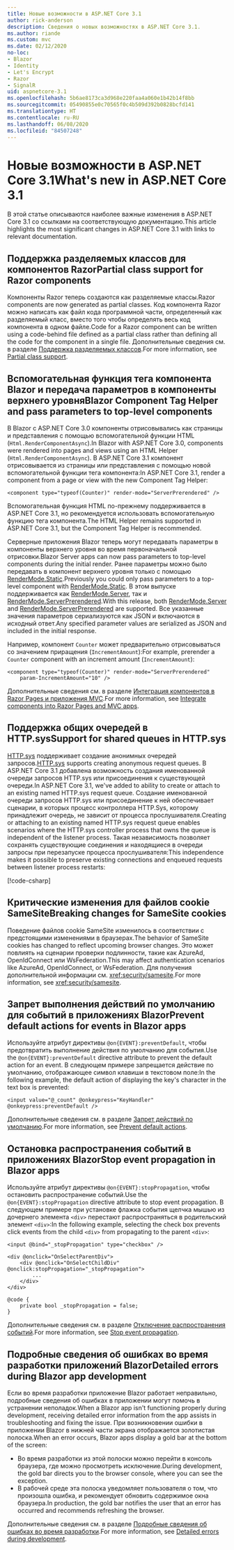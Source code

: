 ```yaml
---
title: Новые возможности в ASP.NET Core 3.1
author: rick-anderson
description: Сведения о новых возможностях в ASP.NET Core 3.1.
ms.author: riande
ms.custom: mvc
ms.date: 02/12/2020
no-loc:
- Blazor
- Identity
- Let's Encrypt
- Razor
- SignalR
uid: aspnetcore-3.1
ms.openlocfilehash: 5b6ae8173ca3d968e220faa4a060e1b42b14f8bb
ms.sourcegitcommit: 05490855e0c70565f0c4b509d392b0828bcfd141
ms.translationtype: HT
ms.contentlocale: ru-RU
ms.lasthandoff: 06/08/2020
ms.locfileid: "84507248"
---
```

# <a name="whats-new-in-aspnet-core-31"></a><span data-ttu-id="4fa3c-103">Новые возможности в ASP.NET Core 3.1</span><span class="sxs-lookup"><span data-stu-id="4fa3c-103">What's new in ASP.NET Core 3.1</span></span>

<span data-ttu-id="4fa3c-104">В этой статье описываются наиболее важные изменения в ASP.NET Core 3.1 со ссылками на соответствующую документацию.</span><span class="sxs-lookup"><span data-stu-id="4fa3c-104">This article highlights the most significant changes in ASP.NET Core 3.1 with links to relevant documentation.</span></span>

## <a name="partial-class-support-for-razor-components"></a><span data-ttu-id="4fa3c-105">Поддержка разделяемых классов для компонентов Razor</span><span class="sxs-lookup"><span data-stu-id="4fa3c-105">Partial class support for Razor components</span></span>

<span data-ttu-id="4fa3c-106">Компоненты Razor теперь создаются как разделяемые классы.</span><span class="sxs-lookup"><span data-stu-id="4fa3c-106">Razor components are now generated as partial classes.</span></span> <span data-ttu-id="4fa3c-107">Код компонента Razor можно написать как файл кода программной части, определенный как разделяемый класс, вместо того чтобы определять весь код компонента в одном файле.</span><span class="sxs-lookup"><span data-stu-id="4fa3c-107">Code for a Razor component can be written using a code-behind file defined as a partial class rather than defining all the code for the component in a single file.</span></span> <span data-ttu-id="4fa3c-108">Дополнительные сведения см. в разделе [Поддержка разделяемых классов](xref:blazor/components#partial-class-support).</span><span class="sxs-lookup"><span data-stu-id="4fa3c-108">For more information, see [Partial class support](xref:blazor/components#partial-class-support).</span></span>

## <a name="blazor-component-tag-helper-and-pass-parameters-to-top-level-components"></a><span data-ttu-id="4fa3c-109">Вспомогательная функция тега компонента Blazor и передача параметров в компоненты верхнего уровня</span><span class="sxs-lookup"><span data-stu-id="4fa3c-109">Blazor Component Tag Helper and pass parameters to top-level components</span></span>

<span data-ttu-id="4fa3c-110">В Blazor с ASP.NET Core 3.0 компоненты отрисовывались как страницы и представления с помощью вспомогательной функции HTML (`Html.RenderComponentAsync`).</span><span class="sxs-lookup"><span data-stu-id="4fa3c-110">In Blazor with ASP.NET Core 3.0, components were rendered into pages and views using an HTML Helper (`Html.RenderComponentAsync`).</span></span> <span data-ttu-id="4fa3c-111">В ASP.NET Core 3.1 компонент отрисовывается из страницы или представления с помощью новой вспомогательной функции тега компонента:</span><span class="sxs-lookup"><span data-stu-id="4fa3c-111">In ASP.NET Core 3.1, render a component from a page or view with the new Component Tag Helper:</span></span>

```cshtml
<component type="typeof(Counter)" render-mode="ServerPrerendered" />
```

<span data-ttu-id="4fa3c-112">Вспомогательная функция HTML по-прежнему поддерживается в ASP.NET Core 3.1, но рекомендуется использовать вспомогательную функцию тега компонента.</span><span class="sxs-lookup"><span data-stu-id="4fa3c-112">The HTML Helper remains supported in ASP.NET Core 3.1, but the Component Tag Helper is recommended.</span></span>

<span data-ttu-id="4fa3c-113">Серверные приложения Blazor теперь могут передавать параметры в компоненты верхнего уровня во время первоначальной отрисовки.</span><span class="sxs-lookup"><span data-stu-id="4fa3c-113">Blazor Server apps can now pass parameters to top-level components during the initial render.</span></span> <span data-ttu-id="4fa3c-114">Ранее параметры можно было передавать в компонент верхнего уровня только с помощью [RenderMode.Static](xref:Microsoft.AspNetCore.Mvc.Rendering.RenderMode.Static).</span><span class="sxs-lookup"><span data-stu-id="4fa3c-114">Previously you could only pass parameters to a top-level component with [RenderMode.Static](xref:Microsoft.AspNetCore.Mvc.Rendering.RenderMode.Static).</span></span> <span data-ttu-id="4fa3c-115">В этом выпуске поддерживается как [RenderMode.Server](xref:Microsoft.AspNetCore.Mvc.Rendering.RenderMode.Server), так и [RenderMode.ServerPrerendered](xref:Microsoft.AspNetCore.Mvc.Rendering.RenderMode.ServerPrerendered).</span><span class="sxs-lookup"><span data-stu-id="4fa3c-115">With this release, both [RenderMode.Server](xref:Microsoft.AspNetCore.Mvc.Rendering.RenderMode.Server) and [RenderMode.ServerPrerendered](xref:Microsoft.AspNetCore.Mvc.Rendering.RenderMode.ServerPrerendered) are supported.</span></span> <span data-ttu-id="4fa3c-116">Все указанные значения параметров сериализуются как JSON и включаются в исходный ответ.</span><span class="sxs-lookup"><span data-stu-id="4fa3c-116">Any specified parameter values are serialized as JSON and included in the initial response.</span></span>

<span data-ttu-id="4fa3c-117">Например, компонент `Counter` может предварительно отрисовываться со значением приращения (`IncrementAmount`):</span><span class="sxs-lookup"><span data-stu-id="4fa3c-117">For example, prerender a `Counter` component with an increment amount (`IncrementAmount`):</span></span>

```cshtml
<component type="typeof(Counter)" render-mode="ServerPrerendered" 
    param-IncrementAmount="10" />
```

<span data-ttu-id="4fa3c-118">Дополнительные сведения см. в разделе [Интеграция компонентов в Razor Pages и приложения MVC](xref:blazor/integrate-components).</span><span class="sxs-lookup"><span data-stu-id="4fa3c-118">For more information, see [Integrate components into Razor Pages and MVC apps](xref:blazor/integrate-components).</span></span>

## <a name="support-for-shared-queues-in-httpsys"></a><span data-ttu-id="4fa3c-119">Поддержка общих очередей в HTTP.sys</span><span class="sxs-lookup"><span data-stu-id="4fa3c-119">Support for shared queues in HTTP.sys</span></span>

<span data-ttu-id="4fa3c-120">[HTTP.sys](xref:fundamentals/servers/httpsys) поддерживает создание анонимных очередей запросов.</span><span class="sxs-lookup"><span data-stu-id="4fa3c-120">[HTTP.sys](xref:fundamentals/servers/httpsys) supports creating anonymous request queues.</span></span> <span data-ttu-id="4fa3c-121">В ASP.NET Core 3.1 добавлена возможность создания именованной очереди запросов HTTP.sys или присоединения к существующей очереди.</span><span class="sxs-lookup"><span data-stu-id="4fa3c-121">In ASP.NET Core 3.1, we've added to ability to create or attach to an existing named HTTP.sys request queue.</span></span> <span data-ttu-id="4fa3c-122">Создание именованной очереди запросов HTTP.sys или присоединение к ней обеспечивает сценарии, в которых процесс контроллера HTTP.Sys, которому принадлежит очередь, не зависит от процесса прослушивателя.</span><span class="sxs-lookup"><span data-stu-id="4fa3c-122">Creating or attaching to an existing named HTTP.sys request queue enables scenarios where the HTTP.sys controller process that owns the queue is independent of the listener process.</span></span> <span data-ttu-id="4fa3c-123">Такая независимость позволяет сохранять существующие соединения и находящиеся в очереди запросы при перезапуске процесса прослушивателя:</span><span class="sxs-lookup"><span data-stu-id="4fa3c-123">This independence makes it possible to preserve existing connections and enqueued requests between listener process restarts:</span></span>

[!code-csharp[](sample/Program.cs?name=snippet)]

## <a name="breaking-changes-for-samesite-cookies"></a><span data-ttu-id="4fa3c-124">Критические изменения для файлов cookie SameSite</span><span class="sxs-lookup"><span data-stu-id="4fa3c-124">Breaking changes for SameSite cookies</span></span>

<span data-ttu-id="4fa3c-125">Поведение файлов cookie SameSite изменилось в соответствии с предстоящими изменениями в браузерах.</span><span class="sxs-lookup"><span data-stu-id="4fa3c-125">The behavior of SameSite cookies has changed to reflect upcoming browser changes.</span></span> <span data-ttu-id="4fa3c-126">Это может повлиять на сценарии проверки подлинности, такие как AzureAd, OpenIdConnect или WsFederation.</span><span class="sxs-lookup"><span data-stu-id="4fa3c-126">This may affect authentication scenarios like AzureAd, OpenIdConnect, or WsFederation.</span></span> <span data-ttu-id="4fa3c-127">Для получения дополнительной информации см. <xref:security/samesite>.</span><span class="sxs-lookup"><span data-stu-id="4fa3c-127">For more information, see <xref:security/samesite>.</span></span>

## <a name="prevent-default-actions-for-events-in-blazor-apps"></a><span data-ttu-id="4fa3c-128">Запрет выполнения действий по умолчанию для событий в приложениях Blazor</span><span class="sxs-lookup"><span data-stu-id="4fa3c-128">Prevent default actions for events in Blazor apps</span></span>

<span data-ttu-id="4fa3c-129">Используйте атрибут директивы `@on{EVENT}:preventDefault`, чтобы предотвратить выполнение действия по умолчанию для события.</span><span class="sxs-lookup"><span data-stu-id="4fa3c-129">Use the `@on{EVENT}:preventDefault` directive attribute to prevent the default action for an event.</span></span> <span data-ttu-id="4fa3c-130">В следующем примере запрещается действие по умолчанию, отображающее символ клавиши в текстовом поле:</span><span class="sxs-lookup"><span data-stu-id="4fa3c-130">In the following example, the default action of displaying the key's character in the text box is prevented:</span></span>

```razor
<input value="@_count" @onkeypress="KeyHandler" @onkeypress:preventDefault />
```

<span data-ttu-id="4fa3c-131">Дополнительные сведения см. в разделе [Запрет действий по умолчанию](xref:blazor/event-handling#prevent-default-actions).</span><span class="sxs-lookup"><span data-stu-id="4fa3c-131">For more information, see [Prevent default actions](xref:blazor/event-handling#prevent-default-actions).</span></span>

## <a name="stop-event-propagation-in-blazor-apps"></a><span data-ttu-id="4fa3c-132">Остановка распространения событий в приложениях Blazor</span><span class="sxs-lookup"><span data-stu-id="4fa3c-132">Stop event propagation in Blazor apps</span></span>

<span data-ttu-id="4fa3c-133">Используйте атрибут директивы `@on{EVENT}:stopPropagation`, чтобы остановить распространение событий.</span><span class="sxs-lookup"><span data-stu-id="4fa3c-133">Use the `@on{EVENT}:stopPropagation` directive attribute to stop event propagation.</span></span> <span data-ttu-id="4fa3c-134">В следующем примере при установке флажка события щелчка мышью из дочернего элемента `<div>` перестают распространяться в родительский элемент `<div>`:</span><span class="sxs-lookup"><span data-stu-id="4fa3c-134">In the following example, selecting the check box prevents click events from the child `<div>` from propagating to the parent `<div>`:</span></span>

```razor
<input @bind="_stopPropagation" type="checkbox" />

<div @onclick="OnSelectParentDiv">
    <div @onclick="OnSelectChildDiv" @onclick:stopPropagation="_stopPropagation">
        ...
    </div>
</div>

@code {
    private bool _stopPropagation = false;
}
```

<span data-ttu-id="4fa3c-135">Дополнительные сведения см. в разделе [Отключение распространения событий](xref:blazor/event-handling#stop-event-propagation).</span><span class="sxs-lookup"><span data-stu-id="4fa3c-135">For more information, see [Stop event propagation](xref:blazor/event-handling#stop-event-propagation).</span></span>

## <a name="detailed-errors-during-blazor-app-development"></a><span data-ttu-id="4fa3c-136">Подробные сведения об ошибках во время разработки приложений Blazor</span><span class="sxs-lookup"><span data-stu-id="4fa3c-136">Detailed errors during Blazor app development</span></span>

<span data-ttu-id="4fa3c-137">Если во время разработки приложение Blazor работает неправильно, подробные сведения об ошибках в приложении могут помочь в устранении неполадок.</span><span class="sxs-lookup"><span data-stu-id="4fa3c-137">When a Blazor app isn't functioning properly during development, receiving detailed error information from the app assists in troubleshooting and fixing the issue.</span></span> <span data-ttu-id="4fa3c-138">При возникновении ошибки в приложении Blazor в нижней части экрана отображается золотистая полоска.</span><span class="sxs-lookup"><span data-stu-id="4fa3c-138">When an error occurs, Blazor apps display a gold bar at the bottom of the screen:</span></span>

* <span data-ttu-id="4fa3c-139">Во время разработки из этой полоски можно перейти в консоль браузера, где можно просмотреть исключение.</span><span class="sxs-lookup"><span data-stu-id="4fa3c-139">During development, the gold bar directs you to the browser console, where you can see the exception.</span></span>
* <span data-ttu-id="4fa3c-140">В рабочей среде эта полоска уведомляет пользователя о том, что произошла ошибка, и рекомендует обновить содержимое окна браузера.</span><span class="sxs-lookup"><span data-stu-id="4fa3c-140">In production, the gold bar notifies the user that an error has occurred and recommends refreshing the browser.</span></span>

<span data-ttu-id="4fa3c-141">Дополнительные сведения см. в разделе [Подробные сведения об ошибках во время разработки](xref:blazor/handle-errors#detailed-errors-during-development).</span><span class="sxs-lookup"><span data-stu-id="4fa3c-141">For more information, see [Detailed errors during development](xref:blazor/handle-errors#detailed-errors-during-development).</span></span>
